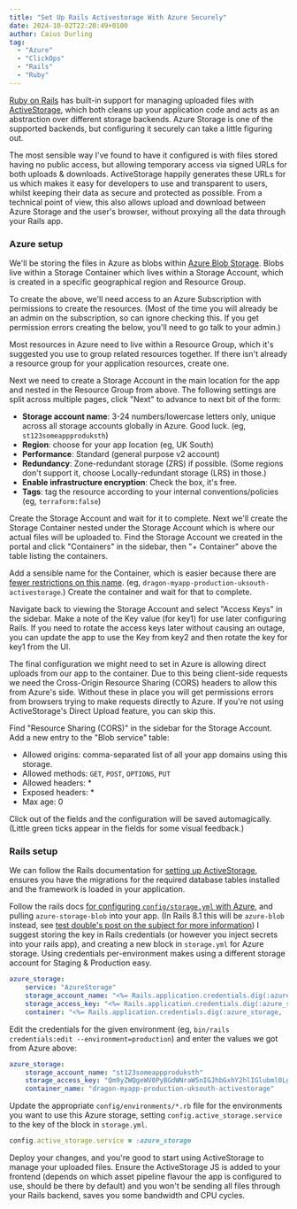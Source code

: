 ```yaml
---
title: "Set Up Rails Activestorage With Azure Securely"
date: 2024-10-02T22:28:49+0100
author: Caius Durling
tag:
  - "Azure"
  - "ClickOps"
  - "Rails"
  - "Ruby"
---
```


[Ruby on Rails][] has built-in support for managing uploaded files with [ActiveStorage][], which both cleans up your application code and acts as an abstraction over different storage backends. Azure Storage is one of the supported backends, but configuring it securely can take a little figuring out.

[Ruby on Rails]: https://rubyonrails.org
[ActiveStorage]: https://github.com/rails/rails/tree/main/activestorage#readme

The most sensible way I've found to have it configured is with files stored having no public access, but allowing temporary access via signed URLs for both uploads & downloads. ActiveStorage happily generates these URLs for us which makes it easy for developers to use and transparent to users, whilst keeping their data as secure and protected as possible. From a technical point of view, this also allows upload and download between Azure Storage and the user's browser, without proxying all the data through your Rails app.

### Azure setup

We'll be storing the files in Azure as blobs within [Azure Blob Storage][]. Blobs live within a Storage Container which lives within a Storage Account, which is created in a specific geographical region and Resource Group.

[Azure Blob Storage]: https://learn.microsoft.com/en-us/azure/storage/blobs/storage-blobs-introduction

To create the above, we'll need access to an Azure Subscription with permissions to create the resources. (Most of the time you will already be an admin on the subscription, so can ignore checking this. If you get permission errors creating the below, you'll need to go talk to your admin.)

Most resources in Azure need to live within a Resource Group, which it's suggested you use to group related resources together. If there isn't already a resource group for your application resources, create one.

Next we need to create a Storage Account in the main location for the app and nested in the Resource Group from above. The following settings are split across multiple pages, click "Next" to advance to next bit of the form:

-   **Storage account name**: 3-24 numbers/lowercase letters only, unique across all storage accounts globally in Azure. Good luck. (eg, `st123someappproduksth`)
-   **Region**: choose for your app location (eg, UK South)
-   **Performance**: Standard (general purpose v2 account)
-   **Redundancy**: Zone-redundant storage (ZRS) if possible. (Some regions don't support it, choose Locally-redundant storage (LRS) in those.)
-   **Enable infrastructure encryption**: Check the box, it's free.
-   **Tags**: tag the resource according to your internal conventions/policies (eg, `terraform:false`)

Create the Storage Account and wait for it to complete. Next we'll create the Storage Container nested under the Storage Account which is where our actual files will be uploaded to. Find the Storage Account we created in the portal and click "Containers" in the sidebar, then "+ Container" above the table listing the containers.

Add a sensible name for the Container, which is easier because there are [fewer restrictions on this name][container-name-docs]. (eg, `dragon-myapp-production-uksouth-activestorage`.) Create the container and wait for that to complete.

[container-name-docs]: https://learn.microsoft.com/en-us/rest/api/storageservices/naming-and-referencing-containers--blobs--and-metadata#container-names

Navigate back to viewing the Storage Account and select "Access Keys" in the sidebar. Make a note of the Key value (for key1) for use later configuring Rails. If you need to rotate the access keys later without causing an outage, you can update the app to use the Key from key2 and then rotate the key for key1 from the UI.

The final configuration we might need to set in Azure is allowing direct uploads from our app to the container. Due to this being client-side requests we need the Cross-Origin Resource Sharing (CORS) headers to allow this from Azure's side. Without these in place you will get permissions errors from browsers trying to make requests directly to Azure. If you're not using ActiveStorage's Direct Upload feature, you can skip this.

Find "Resource Sharing (CORS)" in the sidebar for the Storage Account. Add a new entry to the "Blob service" table:

-   Allowed origins: comma-separated list of all your app domains using this storage.
-   Allowed methods: `GET`, `POST`, `OPTIONS`, `PUT`
-   Allowed headers: \*
-   Exposed headers: \*
-   Max age: 0

Click out of the fields and the configuration will be saved automagically. (Little green ticks appear in the fields for some visual feedback.)

### Rails setup

We can follow the Rails documentation for [setting up ActiveStorage][rails activestorage setup], ensures you have the migrations for the required database tables installed and the framework is loaded in your application.

[rails activestorage setup]: https://guides.rubyonrails.org/active_storage_overview.html#setup

Follow the rails docs [for configuring `config/storage.yml` with Azure][rails azure config], and pulling `azure-storage-blob` into your app. (In Rails 8.1 this will be `azure-blob` instead, see [test double's post on the subject for more information][azure-blob-post]) I suggest storing the key in Rails credentials (or however you inject secrets into your rails app), and creating a new block in `storage.yml` for Azure storage. Using credentials per-environment makes using a different storage account for Staging & Production easy.

[rails azure config]: https://guides.rubyonrails.org/active_storage_overview.html#microsoft-azure-storage-service
[azure-blob-post]: https://testdouble.com/insights/azure-blob-a-new-ruby-gem-for-azure-blob-storage

```yaml
azure_storage:
    service: "AzureStorage"
    storage_account_name: "<%= Rails.application.credentials.dig(:azure_storage, :storage_account_name) %>"
    storage_access_key: "<%= Rails.application.credentials.dig(:azure_storage, :storage_access_key) %>"
    container: "<%= Rails.application.credentials.dig(:azure_storage, :container_name) %>"
```

Edit the credentials for the given environment (eg, `bin/rails credentials:edit --environment=production`) and enter the values we got from Azure above:

```yaml
azure_storage:
    storage_account_name: "st123someappproduksth"
    storage_access_key: "Qm9yZWQgeWV0PyBGdWNraW5nIGJhbGxhY2hlIGlubml0Lgo="
    container_name: "dragon-myapp-production-uksouth-activestorage"
```

Update the appropriate `config/environments/*.rb` file for the environments you want to use this Azure storage, setting `config.active_storage.service` to the key of the block in `storage.yml`.

```ruby
config.active_storage.service = :azure_storage
```

Deploy your changes, and you're good to start using ActiveStorage to manage your uploaded files. Ensure the ActiveStorage JS is added to your frontend (depends on which asset pipeline flavour the app is configured to use, should be there by default) and you won't be sending all files through your Rails backend, saves you some bandwidth and CPU cycles.

